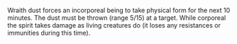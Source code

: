 Wraith dust forces an incorporeal being to take physical form for the next 10 minutes. The dust must be thrown (range 5/15) at a target. While corporeal the spirit takes damage as living creatures do (it loses any resistances or immunities during this time).
